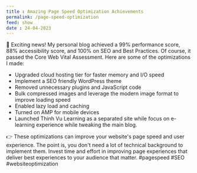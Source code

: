```yaml
---
title : Amazing Page Speed Optimization Achievements
permalink: /page-speed-optimization
feed: show
date : 24-04-2023
---
```



🚀 Exciting news! My personal blog achieved a 99% performance score, 88% accessibility score, and 100% on SEO and Best Practices. Of course, it passed the Core Web Vital Assessment. Here are some of the optimizations I made:

-   Upgraded cloud hosting tier for faster memory and I/O speed
-   Implement a SEO friendly WordPress theme
-   Removed unnecessary plugins and JavaScript code
-   Bulk compressed images and leverage the modern image format to improve loading speed
-   Enabled lazy load and caching
-   Turned on AMP for mobile devices
-   Launched Thinh Vu Learning as a separated site while focus on e-learning experience while tweaking the main blog.

👉 These optimizations can improve your website's page speed and user experience. The point is, you don't need a lot of technical background to implement them. Invest time and effort in improving page experiences that deliver best experiences to your audience that matter. #pagespeed #SEO #websiteoptimization